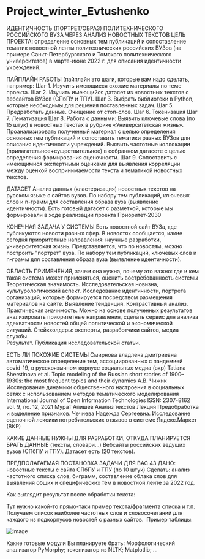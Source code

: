 # Project_winter_Evtushenko

ИДЕНТИЧНОСТЬ (ПОРТРЕТ/ОБРАЗ) ПОЛИТЕХНИЧЕСКОГО РОССИЙСКОГО ВУЗА ЧЕРЕЗ АНАЛИЗ НОВОСТНЫХ ТЕКСТОВ 
ЦЕЛЬ ПРОЕКТА: определение основных тем публикаций и сопоставление тематик новостной ленты политехнических российских ВУЗов (на примере Санкт-Петербургского и Томского политехнического университетов) в марте-июне 2022 г. для описания идентичности учреждений.

ПАЙПЛАЙН РАБОТЫ (пайплайн это шаги, которые вам надо сделать, например: 
Шаг 1. Изучить имеющиеся схожие материалы по теме проекта.
Шаг 2. Изучить имеющийся датасет из новостных текстов с вебсайтов ВУЗов (СПбПУ и ТПУ).
Шаг 3. Выбрать библиотеки в Python, которые необходимы для решения поставленных задач.
Шаг 5. Предработать данные. Очищение от стоп-слов.
Шаг 6. Токенизация
Шаг 7. Лематизация
Шаг 8. Работа с данными:
Выявить ключевые слова (по 15 штук) в новостных текстах в рубрике «Университетская жизнь».
Проанализировать полученный материал с целью определения основных тем публикаций и сопоставить тематики разных ВУЗов для описания идентичности учреждений.
Выявить частотные коллокации (прилагательное+существительное) в собранном датасете с целью определения формирования оценочности.
Шаг 9. Сопоставить с имеющимися экспертными оценками для выявления корреляции между оценкой воспринимаемости текста и тематикой новостных текстов.


ДАТАСЕТ
Анализ данных (кластеризация) новостных текстов на русском языке с сайтов вузов. По набору тем публикаций, ключевых слов и n-грамм для составления образа вуза (выявление идентичности).
Есть готовый датасет с разметкой, которые мы формировали в ходе реализации проекта Приоритет-2030

КОНЕЧНАЯ ЗАДАЧА У СИСТЕМЫ
	Есть новостной сайт ВУЗа, где публикуются новости разных сфер. В новостях сообщается, какие сегодня приоритетные направления: научные разработки, университетская жизнь. Представляется, что по новостям, можно построить "портрет" вуза. По набору тем публикаций, ключевых слов и n-грамм для составления образа вуза (выявление идентичности).

ОБЛАСТЬ ПРИМЕНЕНИЯ, зачем она нужна, почему это важно: где и кем такая система может применяться, оценить востребованность системы
	Теоретическая значимость. Исследовательская новизна, культурологический аспект. Исследование идентичности, портрета организаций, которые формируется посредством размещения материалов на сайте. Выявление тенденций. Контрастивный анализ.
	Практическая значимость. Можно на основе полученных результатов анализировать приоритетные направления, сделать сервис для анализа адекватности новостей общей политической и экономической ситуаций. Стейкхолдеры: эксперты, разработчики сайтов, медиа службы.	
	Результат. Публикация исследовательской статьи.

ЕСТЬ ЛИ ПОХОЖИЕ СИСТЕМЫ
Смирнова владлена дмитриевна автоматическое определение тем, ассоциированных с пандемией covid-19, в русскоязычном корпусе социальных медиа (вкр)
Tatiana Sherstinova et al. Topic modeling of the Russian short stories of 1900–1930s: the most frequent topics and their dynamics 
А.В. Чижик Исследование динамики общественного настроения в социальных сетях с использованием методов тематического моделирования International Journal of Open Information Technologies ISSN: 2307-8162 vol. 9, no. 12, 2021 
Мурат Апишев Анализ текстов Лекция Предобработка и выделение признаков. 
Чечнева Надежда Сергеевна. Исследование оценочной лексики потребительских отзывов в системе Яндекс.Маркет (ВКР)

КАКИЕ ДАННЫЕ НУЖНЫ ДЛЯ РАЗРАБОТКИ, ОТКУДА ПЛАНИРУЕТСЯ БРАТЬ ДАННЫЕ (тексты, словари...)
	Вебсайты российских ведущих вузов (СПбПУ и ТПУ). Датасет есть (20 текстов).

ПРЕДПОЛАГАЕМАЯ ПОСТАНОВКА ЗАДАЧИ ДЛЯ ВАС
43
ДАНО: новостные тексты с сайта СПбПУ и ТПУ (по 10 штук)
Сделать: анализ частотного списка слов, биграмм, составление облака слов для выявления общих и специфических тем в новостной ленте за 2022 год.

Как выглядит результат после обработки текста:

Тут нужно какой-то прямо-таки пример текста/фрагмента списка и т.п.
	Получаем список наиболее частотных слов и словосочетаний для каждого из подкорпусов новостей с разных сайтов. 
Пример таблицы:

![image](https://user-images.githubusercontent.com/116432111/212529099-2f355a3e-ddf7-4aa6-a227-2d4cd40e671f.png)


Какие готовые модули Вы планируете брать:
Морфологический анализатор PyMorphy; токенизатор из NLTK; Matplotlib; …
